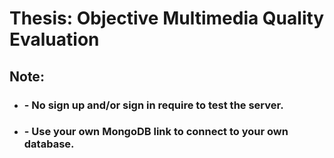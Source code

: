 # Thesis: Objective Multimedia Quality Evaluation

## Note: 
* ### - No sign up and/or sign in require to test the server.
* ### - Use your own MongoDB link to connect to your own database.